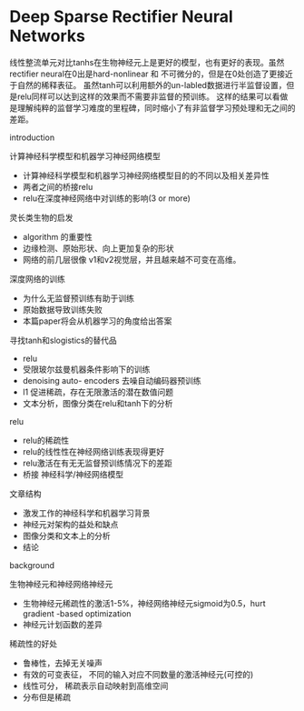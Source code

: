 # Deep Sparse Rectifier Neural Networks

线性整流单元对比tanhs在生物神经元上是更好的模型，也有更好的表现。虽然rectifier neural在0出是hard-nonlinear 和 不可微分的，但是在0处创造了更接近于自然的稀释表征。 虽然tanh可以利用额外的un-labled数据进行半监督设置，但是relu同样可以达到这样的效果而不需要非监督的预训练。 这样的结果可以看做是理解纯粹的监督学习难度的里程碑，同时缩小了有非监督学习预处理和无之间的差距。


introduction

计算神经科学模型和机器学习神经网络模型
- 计算神经科学模型和机器学习神经网络模型目的的不同以及相关差异性
- 两者之间的桥接relu
- relu在深度神经网络中对训练的影响(3 or more)

灵长类生物的启发
- algorithm 的重要性
- 边缘检测、原始形状、向上更加复杂的形状
- 网络的前几层很像 v1和v2视觉层，并且越来越不可变在高维。

深度网络的训练
- 为什么无监督预训练有助于训练
- 原始数据导致训练失败
- 本篇paper将会从机器学习的角度给出答案

寻找tanh和slogistics的替代品
- relu
- 受限玻尔兹曼机器条件影响下的训练
- denoising auto- encoders  去噪自动编码器预训练
- l1 促进稀疏，存在无限激活的潜在数值问题
- 文本分析，图像分类在relu和tanh下的分析

relu
- relu的稀疏性
- relu的线性性在神经网络训练表现得更好
- relu激活在有无无监督预训练情况下的差距
- 桥接  神经科学/神经网络模型

文章结构
- 激发工作的神经科学和机器学习背景
- 神经元对架构的益处和缺点
- 图像分类和文本上的分析
- 结论



background

生物神经元和神经网络神经元
- 生物神经元稀疏性的激活1-5%，神经网络神经元sigmoid为0.5，hurt gradient -based optimization
- 神经元计划函数的差异

稀疏性的好处
- 鲁棒性，去掉无关噪声
- 有效的可变表征， 不同的输入对应不同数量的激活神经元(可控的)
- 线性可分， 稀疏表示自动映射到高维空间
- 分布但是稀疏

